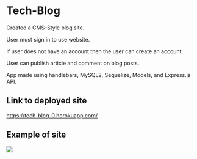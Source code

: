 # Tech-Blog

Created a CMS-Style blog site.

User must sign in to use website.

If user does not have an account then the user can create an account.

User can publish article and comment on blog posts.

App made using handlebars, MySQL2, Sequelize, Models, and Express.js API.

## Link to deployed site
https://tech-blog-0.herokuapp.com/

## Example of site

<img src = "https://user-images.githubusercontent.com/70343136/114292997-30b68680-9a58-11eb-9fa9-9a0a07e12478.png" >

